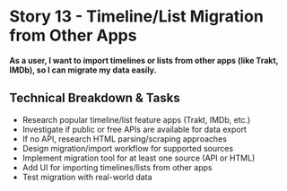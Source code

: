 # Story 13 - Timeline/List Migration from Other Apps

**As a user, I want to import timelines or lists from other apps (like Trakt, IMDb), so I can migrate my data easily.**

## Technical Breakdown & Tasks
- Research popular timeline/list feature apps (Trakt, IMDb, etc.)
- Investigate if public or free APIs are available for data export
- If no API, research HTML parsing/scraping approaches
- Design migration/import workflow for supported sources
- Implement migration tool for at least one source (API or HTML)
- Add UI for importing timelines/lists from other apps
- Test migration with real-world data
